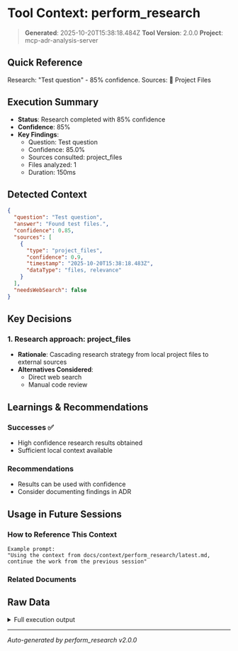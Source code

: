 # Tool Context: perform_research

> **Generated**: 2025-10-20T15:38:18.484Z
> **Tool Version**: 2.0.0
> **Project**: mcp-adr-analysis-server

## Quick Reference

Research: "Test question" - 85% confidence. Sources: 📁 Project Files

## Execution Summary

- **Status**: Research completed with 85% confidence
- **Confidence**: 85%
- **Key Findings**:
  - Question: Test question
  - Confidence: 85.0%
  - Sources consulted: project_files
  - Files analyzed: 1
  - Duration: 150ms

## Detected Context

```json
{
  "question": "Test question",
  "answer": "Found test files.",
  "confidence": 0.85,
  "sources": [
    {
      "type": "project_files",
      "confidence": 0.9,
      "timestamp": "2025-10-20T15:38:18.483Z",
      "dataType": "files, relevance"
    }
  ],
  "needsWebSearch": false
}
```

## Key Decisions

### 1. Research approach: project_files

- **Rationale**: Cascading research strategy from local project files to external sources
- **Alternatives Considered**:
  - Direct web search
  - Manual code review

## Learnings & Recommendations

### Successes ✅

- High confidence research results obtained
- Sufficient local context available

### Recommendations

- Results can be used with confidence
- Consider documenting findings in ADR

## Usage in Future Sessions

### How to Reference This Context

```text
Example prompt:
"Using the context from docs/context/perform_research/latest.md,
continue the work from the previous session"
```

### Related Documents

## Raw Data

<details>
<summary>Full execution output</summary>

```json
{
  "research": {
    "answer": "Found test files.",
    "confidence": 0.85,
    "sources": [
      {
        "type": "project_files",
        "data": {
          "files": ["test.ts"],
          "relevance": {
            "test.ts": 0.9
          }
        },
        "confidence": 0.9,
        "timestamp": "2025-10-20T15:38:18.483Z"
      }
    ],
    "needsWebSearch": false,
    "metadata": {
      "duration": 150,
      "sourcesQueried": ["project_files"],
      "filesAnalyzed": 1
    }
  }
}
```

</details>

---

_Auto-generated by perform_research v2.0.0_
